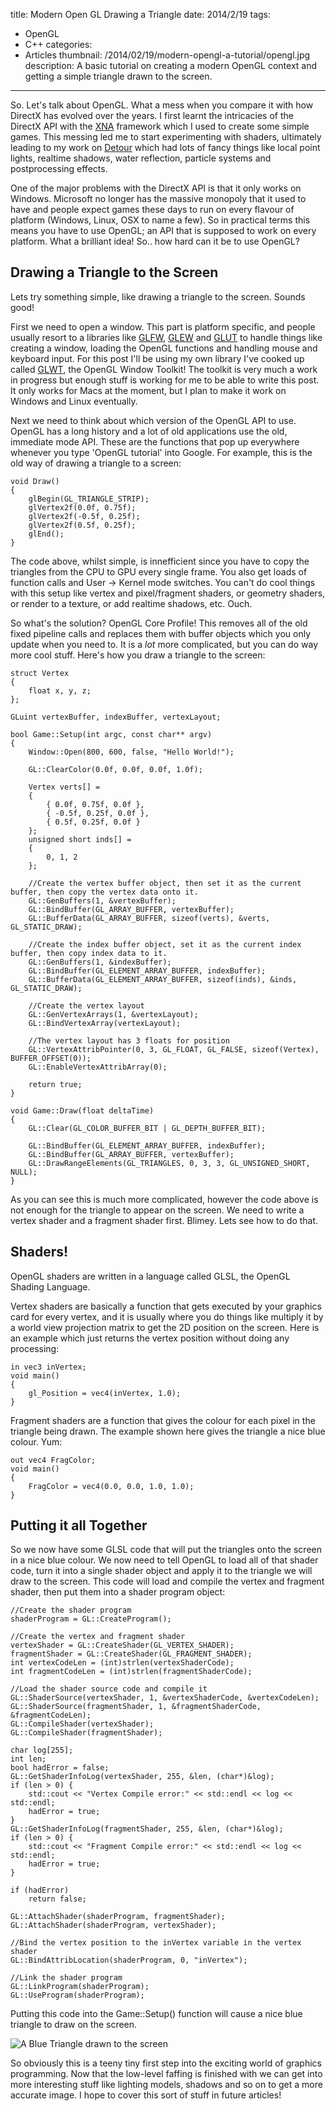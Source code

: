 title: Modern Open GL Drawing a Triangle
date: 2014/2/19
tags:
- OpenGL
- C++
categories:
- Articles
thumbnail: /2014/02/19/modern-opengl-a-tutorial/opengl.jpg
description: A basic tutorial on creating a modern OpenGL context and getting a simple triangle drawn to the screen.
---
So. Let's talk about OpenGL. What a mess when you compare it with how DirectX has evolved over the years. I first learnt the intricacies of the DirectX API with the [XNA](http://xbox.create.msdn.com/en-US/) framework which I used to create some simple games. This messing led me to start experimenting with shaders, ultimately leading to my work on [Detour](http://www.sandswept.net/games/detour) which had lots of fancy things like local point lights, realtime shadows, water reflection, particle systems and postprocessing effects.

One of the major problems with the DirectX API is that it only works on Windows. Microsoft no longer has the massive monopoly that it used to have and people expect games these days to run on every flavour of platform (Windows, Linux, OSX to name a few). So in practical terms this means you have to use OpenGL; an API that is supposed to work on every platform. What a brilliant idea! So.. how hard can it be to use OpenGL?

Drawing a Triangle to the Screen
--------------------------------

Lets try something simple, like drawing a triangle to the screen. Sounds good!

First we need to open a window. This part is platform specific, and people usually resort to a libraries like [GLFW](http://www.glfw.org/), [GLEW](http://glew.sourceforge.net/) and [GLUT](http://www.opengl.org/resources/libraries/glut/) to handle things like creating a window, loading the OpenGL functions and handling mouse and keyboard input. For this post I'll be using my own library I've cooked up called [GLWT](https://github.com/zanders3/glwt), the OpenGL Window Toolkit! The toolkit is very much a work in progress but enough stuff is working for me to be able to write this post. It only works for Macs at the moment, but I plan to make it work on Windows and Linux eventually.

Next we need to think about which version of the OpenGL API to use. OpenGL has a long history and a lot of old applications use the old, immediate mode API. These are the functions that pop up everywhere whenever you type 'OpenGL tutorial' into Google. For example, this is the old way of drawing a triangle to a screen:

	void Draw()
	{
		glBegin(GL_TRIANGLE_STRIP);
		glVertex2f(0.0f, 0.75f);
		glVertex2f(-0.5f, 0.25f);
		glVertex2f(0.5f, 0.25f);
		glEnd();
	}

The code above, whilst simple, is innefficient since you have to copy the triangles from the CPU to GPU every single frame. You also get loads of function calls and User -> Kernel mode switches. You can't do cool things with this setup like vertex and pixel/fragment shaders, or geometry shaders, or render to a texture, or add realtime shadows, etc. Ouch.

So what's the solution? OpenGL Core Profile! This removes all of the old fixed pipeline calls and replaces them with buffer objects which you only update when you need to. It is a *lot* more complicated, but you can do way more cool stuff. Here's how you draw a triangle to the screen:

	struct Vertex
	{
		float x, y, z;
	};

	GLuint vertexBuffer, indexBuffer, vertexLayout;

	bool Game::Setup(int argc, const char** argv)
	{
	    Window::Open(800, 600, false, "Hello World!");
	    
	    GL::ClearColor(0.0f, 0.0f, 0.0f, 1.0f);
	    
		Vertex verts[] =
	    {
	        { 0.0f, 0.75f, 0.0f },
	        { -0.5f, 0.25f, 0.0f },
	        { 0.5f, 0.25f, 0.0f }
	    };
	    unsigned short inds[] =
	    {
	        0, 1, 2
	    };
	    
	    //Create the vertex buffer object, then set it as the current buffer, then copy the vertex data onto it.
	    GL::GenBuffers(1, &vertexBuffer);
	    GL::BindBuffer(GL_ARRAY_BUFFER, vertexBuffer);
	    GL::BufferData(GL_ARRAY_BUFFER, sizeof(verts), &verts, GL_STATIC_DRAW);
	    
	    //Create the index buffer object, set it as the current index buffer, then copy index data to it.
	    GL::GenBuffers(1, &indexBuffer);
	    GL::BindBuffer(GL_ELEMENT_ARRAY_BUFFER, indexBuffer);
	    GL::BufferData(GL_ELEMENT_ARRAY_BUFFER, sizeof(inds), &inds, GL_STATIC_DRAW);
	    
	    //Create the vertex layout
	    GL::GenVertexArrays(1, &vertexLayout);
	    GL::BindVertexArray(vertexLayout);
	    
	    //The vertex layout has 3 floats for position
	    GL::VertexAttribPointer(0, 3, GL_FLOAT, GL_FALSE, sizeof(Vertex), BUFFER_OFFSET(0));
	    GL::EnableVertexAttribArray(0);

	    return true;
	}

	void Game::Draw(float deltaTime)
	{
		GL::Clear(GL_COLOR_BUFFER_BIT | GL_DEPTH_BUFFER_BIT);
    
	    GL::BindBuffer(GL_ELEMENT_ARRAY_BUFFER, indexBuffer);
	    GL::BindBuffer(GL_ARRAY_BUFFER, vertexBuffer);
	    GL::DrawRangeElements(GL_TRIANGLES, 0, 3, 3, GL_UNSIGNED_SHORT, NULL);
	}

As you can see this is much more complicated, however the code above is not enough for the triangle to appear on the screen. We need to write a vertex shader and a fragment shader first. Blimey. Lets see how to do that.

Shaders!
--------

OpenGL shaders are written in a language called GLSL, the OpenGL Shading Language.

Vertex shaders are basically a function that gets executed by your graphics card for every vertex, and it is usually where you do things like multiply it by a world view projection matrix to get the 2D position on the screen. Here is an example which just returns the vertex position without doing any processing:

	in vec3 inVertex;
	void main()
	{
	    gl_Position = vec4(inVertex, 1.0);
	}

Fragment shaders are a function that gives the colour for each pixel in the triangle being drawn. The example shown here gives the triangle a nice blue colour. Yum:

	out vec4 FragColor;
	void main()
	{
	    FragColor = vec4(0.0, 0.0, 1.0, 1.0);
	}

Putting it all Together
-----------------------

So we now have some GLSL code that will put the triangles onto the screen in a nice blue colour. We now need to tell OpenGL to load all of that shader code, turn it into a single shader object and apply it to the triangle we will draw to the screen. This code will load and compile the vertex and fragment shader, then put them into a shader program object:

    //Create the shader program
    shaderProgram = GL::CreateProgram();
    
    //Create the vertex and fragment shader
    vertexShader = GL::CreateShader(GL_VERTEX_SHADER);
    fragmentShader = GL::CreateShader(GL_FRAGMENT_SHADER);
    int vertexCodeLen = (int)strlen(vertexShaderCode);
    int fragmentCodeLen = (int)strlen(fragmentShaderCode);
    
    //Load the shader source code and compile it
    GL::ShaderSource(vertexShader, 1, &vertexShaderCode, &vertexCodeLen);
    GL::ShaderSource(fragmentShader, 1, &fragmentShaderCode, &fragmentCodeLen);
    GL::CompileShader(vertexShader);
    GL::CompileShader(fragmentShader);
    
    char log[255];
    int len;
    bool hadError = false;
    GL::GetShaderInfoLog(vertexShader, 255, &len, (char*)&log);
    if (len > 0) {
        std::cout << "Vertex Compile error:" << std::endl << log << std::endl;
        hadError = true;
    }
    GL::GetShaderInfoLog(fragmentShader, 255, &len, (char*)&log);
    if (len > 0) {
        std::cout << "Fragment Compile error:" << std::endl << log << std::endl;
        hadError = true;
    }
    
    if (hadError)
        return false;
    
    GL::AttachShader(shaderProgram, fragmentShader);
    GL::AttachShader(shaderProgram, vertexShader);
    
    //Bind the vertex position to the inVertex variable in the vertex shader
    GL::BindAttribLocation(shaderProgram, 0, "inVertex");
    
    //Link the shader program
    GL::LinkProgram(shaderProgram);
    GL::UseProgram(shaderProgram);

Putting this code into the Game::Setup() function will cause a nice blue triangle to draw on the screen.

![A Blue Triangle drawn to the screen](/2014/02/19/modern-opengl-a-tutorial/opengl.jpg "An incredible feat of programming. AMAZING.")

So obviously this is a teeny tiny first step into the exciting world of graphics programming. Now that the low-level faffing is finished with we can get into more interesting stuff like lighting models, shadows and so on to get a more accurate image. I hope to cover this sort of stuff in future articles!

